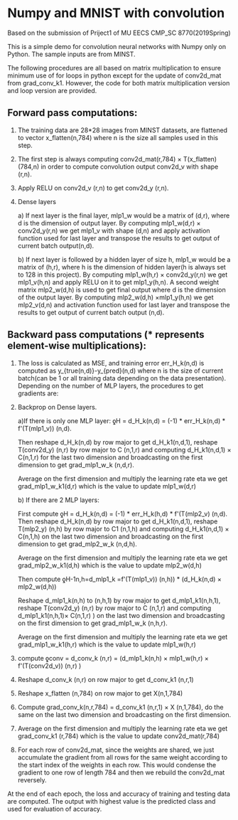 
# Numpy and MNIST with convolution 
Based on the submission of Priject1 of MU EECS CMP_SC 8770(2019Spring)

This is a simple demo for convolution neural networks with Numpy only on Python. The sample inputs are from MINST.

The following procedures are all based on matrix multiplication to ensure minimum use of for loops in python except for the update of conv2d_mat from grad_conv_k1. However, the code for both matrix multiplication version and loop version are provided.

## Forward pass computations:

1. The training data are 28*28 images from MINST datasets, are flattened to vector x_flatten(n,784)  where n is the size all samples used in this step. 

2. The first step is always computing conv2d_mat(r,784) × T(x_flatten)(784,n)  in order to compute convolution output conv2d_v with shape (r,n).

3. Apply RELU on conv2d_v (r,n) to get conv2d_y (r,n).

4. Dense layers

    a) If next layer is the final layer, mlp1_w would be a matrix of (d,r), where d is the dimension of output layer. By computing mlp1_w(d,r) × conv2d_y(r,n) we get mlp1_v with shape (d,n) and apply activation function used for last layer and transpose the results to get output of current batch output(n,d).

    b) If next layer is followed by a hidden layer of size h, mlp1_w would be a matrix of (h,r), where h is the dimension of hidden layer(h is always set to 128 in this project). By computing mlp1_w(h,r) × conv2d_y(r,n) we get mlp1_v(h,n) and apply RELU on it to get mlp1_y(h,n). A second weight matrix mlp2_w(d,h) is used to get final output where d is the dimension of the output layer. By computing mlp2_w(d,h) ×mlp1_y(h,n) we get mlp2_v(d,n) and activation function used for last layer and transpose the results to get output of current batch output (n,d).

## Backward pass computations (* represents element-wise multiplications):

1. The loss is calculated as MSE, and training error err_H_k(n,d)  is computed as
 y_{true(n,d)}-y_{pred}(n,d)  where n is the size of current batch(can be 1 or all training data depending on the data presentation).
Depending on the number of MLP layers, the procedures to get gradients are:
2. Backprop on Dense layers.

    a)If there is only one MLP layer: ƍH = d_H_k(n,d)  = (-1) * err_H_k(n,d)  * f'(T(mlp1_v)) (n,d). 
    
    Then reshape d_H_k(n,d)  by row major to get d_H_k1(n,d,1), reshape T(conv2d_y) (n,r) by row major to C (n,1,r) and computing d_H_k1(n,d,1) × C(n,1,r)  for the last two dimension and broadcasting on the first dimension to get grad_mlp1_w_k (n,d,r). 
 
    Average on the first dimension and multiply the learning rate eta we get grad_mlp1_w_k1(d,r) which is the value to update mlp1_w(d,r)
 
    b) If there are 2 MLP layers:
    
    First compute ƍH = d_H_k(n,d)  = (-1) * err_H_k(h,d)  * f'(T(mlp2_v) (n,d). Then reshape d_H_k(n,d) by row major to get d_H_k1(n,d,1), reshape T(mlp2_y) (n,h) by row major to C1 (n,1,h) and computing d_H_k1(n,d,1) × C(n,1,h)  on the last two dimension and broadcasting on the first dimension to get grad_mlp2_w_k (n,d,h). 

    Average on the first dimension and multiply the learning rate eta we get grad_mlp2_w_k1(d,h) which is the value to update mlp2_w(d,h)

    Then compute ƍH-1n,h=d_mlp1_k =f'(T(mlp1_v)) (n,h)) * (d_H_k(n,d) × mlp2_w(d,h))
    
    Reshape d_mlp1_k(n,h) to (n,h,1) by row major to get d_mlp1_k1(n,h,1), reshape T(conv2d_y) (n,r) by row major to C (n,1,r) and computing d_mlp1_k1(n,h,1)× C(n,1,r) )  on the last two dimension and broadcasting on the first dimension to get grad_mlp1_w_k (n,h,r).
    
    Average on the first dimension and multiply the learning rate eta we get grad_mlp1_w_k1(h,r) which is the value to update mlp1_w(h,r)

3. compute ƍconv = d_conv_k (n,r) = (d_mlp1_k(n,h) ×  mlp1_w(h,r) × f'(T(conv2d_v)) (n,r) )
4. Reshape d_conv_k (n,r) on row major to get d_conv_k1 (n,r,1) 
5. Reshape x_flatten (n,784)  on row major to get X(n,1,784)  
6. Compute grad_conv_k(n,r,784) = d_conv_k1 (n,r,1)  × X (n,1,784), do the same on the last two dimension and broadcasting on the first dimension.
7. Average on the first dimension and multiply the learning rate eta we get grad_conv_k1 (r,784) which is the value to update conv2d_mat(r,784)
8. For each row of conv2d_mat, since the weights are shared, we just accumulate the gradient from all rows for the same weight according to the start index of the weights in each row. This would condense the gradient to one row of length 784 and then we rebuild the conv2d_mat reversely. 

At the end of each epoch, the loss and accuracy of training and testing data are computed. The output with highest value is the predicted class and used for evaluation of accuracy.
